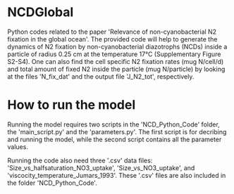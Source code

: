 # NCDGlobal
Python codes related to the paper 'Relevance of non-cyanobacterial N2 fixation in the global ocean'. The provided 
code will help to generate the dynamics of N2 fixation by non-cyanobacterial diazotrophs (NCDs) inside a particle of radius 0.25 cm at the temperature 17°C (Supplementary Figure S2-S4). One can also find the cell specific N2 fixation rates (mug N/cell/d) and total amount of fixed N2 inside the particle (mug N/particle) by looking at the files 'N_fix_dat' and the output file 'J_N2_tot', respectively.    

# How to run the model

Running the model requires two scripts in the 'NCD_Python_Code' folder, the 'main_script.py' and the 'parameters.py'. 
The first script is for decribing and running the model, while the second script contains all the parameter values.

Running the code also need three '.csv' data files: 'Size_vs_halfsaturation_NO3_uptake', 'Size_vs_NO3_uptake', 
and 'viscocity_temperature_Jumars_1993'. These '.csv' files are also included in the folder 'NCD_Python_Code'.
